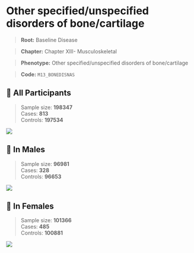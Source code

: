 # Other specified/unspecified disorders of  bone/cartilage

> **Root:** Baseline Disease  

> **Chapter:** Chapter XIII- Musculoskeletal  

> **Phenotype:** Other specified/unspecified disorders of  bone/cartilage  

> **Code:** `M13_BONEDISNAS`

## 🧪 All Participants  
> Sample size: **198347**  
> Cases: **813**  
> Controls: **197534**
<img src="/Disease/Figures/ALL/Incidence/M13_BONEDISNAS.png"/>
<CsvTable src="/public/Disease/Data/ALL/Incidence/COX_M13_BONEDISNAS.csv" label="🔍 View full results" />

## 👨 In Males  
> Sample size: **96981**  
> Cases: **328**  
> Controls: **96653**
<img src="/Disease/Figures/Male/Incidence/M13_BONEDISNAS.png"/>
<CsvTable src="/public/Disease/Data/Male/Incidence/COX_M13_BONEDISNAS.csv" label="🔍 View full results" />

## 👩 In Females  
> Sample size: **101366**  
> Cases: **485**  
> Controls: **100881**
<img src="/Disease/Figures/Female/Incidence/M13_BONEDISNAS.png"/>
<CsvTable src="/public/Disease/Data/Female/Incidence/COX_M13_BONEDISNAS.csv" label="🔍 View full results" />
